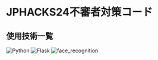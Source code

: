 # JPHACKS24不審者対策コード

## 使用技術一覧
![Python](https://img.shields.io/badge/Python-v3.8.0-blue?style=for-the-badge)
![Flask](https://img.shields.io/badge/Flask-v3.0.3-lightgrey?style=for-the-badge)
![face_recognition](https://img.shields.io/badge/face__recognition-v1.3.0-blue?style=for-the-badge)

